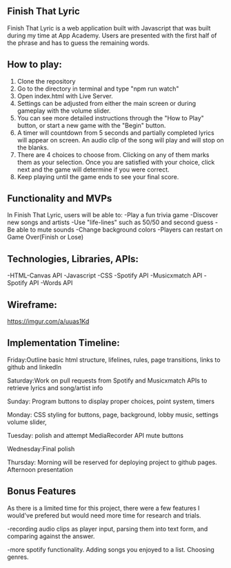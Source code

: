 ## Finish That Lyric
Finish That Lyric is a web application built with Javascript that was built during my time at App Academy. Users are presented with the first half of the phrase and has to guess the remaining words.

## How to play:
1) Clone the repository
2) Go to the directory in terminal and type "npm run watch"
3) Open index.html with Live Server.
4) Settings can be adjusted from either the main screen or during gameplay with the volume slider.
5) You can see more detailed instructions through the "How to Play" button, or start a new game with the "Begin" button.
6) A timer will countdown from 5 seconds and partially completed lyrics will appear on screen. An audio clip of the song will play and will stop on the blanks.
7) There are 4 choices to choose from. Clicking on any of them marks them as your selection. Once you are satisfied with your choice, click next and the game will determine if you were correct.
8) Keep playing until the game ends to see your final score.

## Functionality and MVPs
In Finish That Lyric, users will be able to:
-Play a fun trivia game
-Discover new songs and artists
-Use "life-lines" such as 50/50 and second guess
-Be able to mute sounds
-Change background colors
-Players can restart on Game Over(Finish or Lose)

## Technologies, Libraries, APIs:
-HTML-Canvas API
-Javascript
-CSS
-Spotify API
-Musicxmatch API
-Spotify API
-Words API

## Wireframe:
https://imgur.com/a/uuas1Kd

## Implementation Timeline:
Friday:Outline basic html structure, lifelines, rules, page transitions, links to github and linkedIn
  
Saturday:Work on pull requests from Spotify and Musicxmatch APIs to retrieve lyrics and song/artist info  

Sunday: Program buttons to display proper choices, point system, timers

Monday: CSS styling for buttons, page, background, lobby music, settings volume slider,  

Tuesday: polish and attempt MediaRecorder API  mute buttons 

Wednesday:Final polish  

Thursday: Morning will be reserved for deploying project to github pages. Afternoon presentation  

## Bonus Features
As there is a limited time for this project, there were a few features I would've prefered but would need more time for research and trials.

-recording audio clips as player input, parsing them into text form, and comparing against the answer.

-more spotify functionality. Adding songs you enjoyed to a list. Choosing genres.